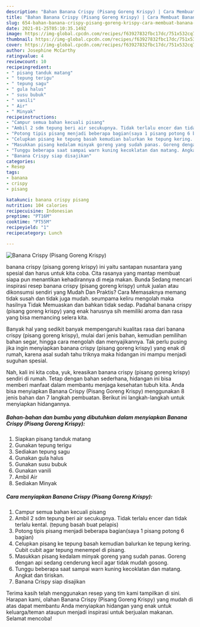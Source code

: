 ```yaml
---
description: "Bahan Banana Crispy (Pisang Goreng Krispy) | Cara Membuat Banana Crispy (Pisang Goreng Krispy) Yang Enak Dan Lezat"
title: "Bahan Banana Crispy (Pisang Goreng Krispy) | Cara Membuat Banana Crispy (Pisang Goreng Krispy) Yang Enak Dan Lezat"
slug: 654-bahan-banana-crispy-pisang-goreng-krispy-cara-membuat-banana-crispy-pisang-goreng-krispy-yang-enak-dan-lezat
date: 2021-01-25T05:10:35.149Z
image: https://img-global.cpcdn.com/recipes/f63927832fbc17dc/751x532cq70/banana-crispy-pisang-goreng-krispy-foto-resep-utama.jpg
thumbnail: https://img-global.cpcdn.com/recipes/f63927832fbc17dc/751x532cq70/banana-crispy-pisang-goreng-krispy-foto-resep-utama.jpg
cover: https://img-global.cpcdn.com/recipes/f63927832fbc17dc/751x532cq70/banana-crispy-pisang-goreng-krispy-foto-resep-utama.jpg
author: Josephine McCarthy
ratingvalue: 4
reviewcount: 10
recipeingredient:
- " pisang tanduk matang"
- " tepung terigu"
- " tepung sagu"
- " gula halus"
- " susu bubuk"
- " vanili"
- " Air"
- " Minyak"
recipeinstructions:
- "Campur semua bahan kecuali pisang"
- "Ambil 2 sdm tepung beri air secukupnya. Tidak terlalu encer dan tidak terlalu kental. (tepung basah buat pelapis)"
- "Potong tipis pisang menjadi beberapa bagian(saya 1 pisang potong 6 bagian)"
- "Celupkan pisang ke tepung basah kemudian balurkan ke tepung kering. Cubit cubit agar tepung menempel di pisang."
- "Masukkan pisang kedalam minyak goreng yang sudah panas. Goreng dengan api sedang cenderung kecil agar tidak mudah gosong."
- "Tunggu beberapa saat sampai warn kuning kecoklatan dan matang. Angkat dan tiriskan."
- "Banana Crispy siap disajikan"
categories:
- Resep
tags:
- banana
- crispy
- pisang

katakunci: banana crispy pisang 
nutrition: 104 calories
recipecuisine: Indonesian
preptime: "PT16M"
cooktime: "PT55M"
recipeyield: "1"
recipecategory: Lunch

---
```



![Banana Crispy (Pisang Goreng Krispy)](https://img-global.cpcdn.com/recipes/f63927832fbc17dc/751x532cq70/banana-crispy-pisang-goreng-krispy-foto-resep-utama.jpg)


banana crispy (pisang goreng krispy) ini yaitu santapan nusantara yang spesial dan harus untuk kita coba. Cita rasanya yang mantap membuat siapa pun menantikan kehadirannya di meja makan.
Bunda Sedang mencari inspirasi resep banana crispy (pisang goreng krispy) untuk jualan atau dikonsumsi sendiri yang Mudah Dan Praktis? Cara Memasaknya memang tidak susah dan tidak juga mudah. seumpama keliru mengolah maka hasilnya Tidak Memuaskan dan bahkan tidak sedap. Padahal banana crispy (pisang goreng krispy) yang enak harusnya sih memiliki aroma dan rasa yang bisa memancing selera kita.

Banyak hal yang sedikit banyak mempengaruhi kualitas rasa dari banana crispy (pisang goreng krispy), mulai dari jenis bahan, kemudian pemilihan bahan segar, hingga cara mengolah dan menyajikannya. Tak perlu pusing jika ingin menyiapkan banana crispy (pisang goreng krispy) yang enak di rumah, karena asal sudah tahu triknya maka hidangan ini mampu menjadi suguhan spesial.




Nah, kali ini kita coba, yuk, kreasikan banana crispy (pisang goreng krispy) sendiri di rumah. Tetap dengan bahan sederhana, hidangan ini bisa memberi manfaat dalam membantu menjaga kesehatan tubuh kita. Anda bisa menyiapkan Banana Crispy (Pisang Goreng Krispy) menggunakan 8 jenis bahan dan 7 langkah pembuatan. Berikut ini langkah-langkah untuk menyiapkan hidangannya.

<!--inarticleads1-->

##### Bahan-bahan dan bumbu yang dibutuhkan dalam menyiapkan Banana Crispy (Pisang Goreng Krispy):

1. Siapkan  pisang tanduk matang
1. Gunakan  tepung terigu
1. Sediakan  tepung sagu
1. Gunakan  gula halus
1. Gunakan  susu bubuk
1. Gunakan  vanili
1. Ambil  Air
1. Sediakan  Minyak




<!--inarticleads2-->

##### Cara menyiapkan Banana Crispy (Pisang Goreng Krispy):

1. Campur semua bahan kecuali pisang
1. Ambil 2 sdm tepung beri air secukupnya. Tidak terlalu encer dan tidak terlalu kental. (tepung basah buat pelapis)
1. Potong tipis pisang menjadi beberapa bagian(saya 1 pisang potong 6 bagian)
1. Celupkan pisang ke tepung basah kemudian balurkan ke tepung kering. Cubit cubit agar tepung menempel di pisang.
1. Masukkan pisang kedalam minyak goreng yang sudah panas. Goreng dengan api sedang cenderung kecil agar tidak mudah gosong.
1. Tunggu beberapa saat sampai warn kuning kecoklatan dan matang. Angkat dan tiriskan.
1. Banana Crispy siap disajikan




Terima kasih telah menggunakan resep yang tim kami tampilkan di sini. Harapan kami, olahan Banana Crispy (Pisang Goreng Krispy) yang mudah di atas dapat membantu Anda menyiapkan hidangan yang enak untuk keluarga/teman ataupun menjadi inspirasi untuk berjualan makanan. Selamat mencoba!
